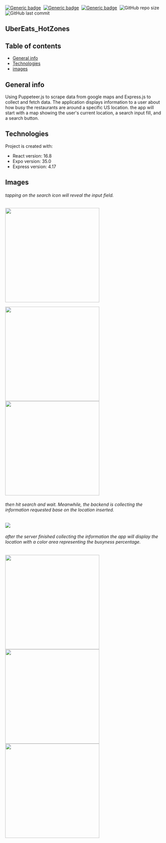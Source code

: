 [![Generic badge](https://img.shields.io/badge/Code-ReactNative-blue.svg)](https://shields.io/)&nbsp; [![Generic badge](https://img.shields.io/badge/Code-Express-red.svg)](https://shields.io/)&nbsp; [![Generic badge](https://img.shields.io/badge/Code-JavaScript-yellow.svg)](https://shields.io/)&nbsp; ![GitHub repo size](https://img.shields.io/github/repo-size/MarioR9/UberEats_HotZones?color=g&label=Repo%20Size)
&nbsp; ![GitHub last commit](https://img.shields.io/github/last-commit/MarioR9/UberEats_HotZones)
## UberEats_HotZones

## Table of contents
* [General info](#general-info)
* [Technologies](#technologies)
* [images](#images)

## General info

Using Puppeteer.js to scrape data from google maps and Express.js to collect and fetch data. The application displays information to a user about how busy the restaurants are around a specific US location.
the app will start with a map showing the user's current location, a search input fill, and a search button.

## Technologies

Project is created with:
* React version: 16.8
* Expo version: 35.0
* Express version: 4.17


## Images

###### tapping on the search icon will reveal the input field. 
<img src="ReadmeImages/Startapp.png" width="300"> 

<img src="ReadmeImages/searchtap.png" width="300"> <img src="ReadmeImages/locationset.png" width="300">

###### then hit search and wait. Meanwhile, the backend is collecting the information requested base on the location inserted.
<img src="ReadmeImages/serverdata.png">

###### after the server finished collecting the information the app will display the location with a color area representing the busyness percentage.
<img src="ReadmeImages/notbusyresult.png" width="300"> <img src="ReadmeImages/mediumbusyresult.png" width="300"> <img src="ReadmeImages/busyresult.png" width="300">


